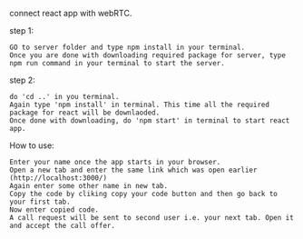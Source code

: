 
connect react app with webRTC.

step 1:

    GO to server folder and type npm install in your terminal.
    Once you are done with downloading required package for server, type npm run command in your terminal to start the server.

step 2:

    do 'cd ..' in you terminal.
    Again type 'npm install' in terminal. This time all the required package for react will be downlaoded.
    Once done with downloading, do 'npm start' in terminal to start react app.

How to use:

    Enter your name once the app starts in your browser.
    Open a new tab and enter the same link which was open earlier (http://localhost:3000/)
    Again enter some other name in new tab.
    Copy the code by cliking copy your code button and then go back to your first tab.
    Now enter copied code.
    A call request will be sent to second user i.e. your next tab. Open it and accept the call offer.
